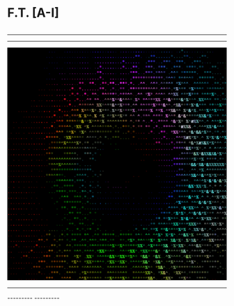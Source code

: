 # F.T. [A-I]

```

```
--------------
<hr>


![](/assets/prophile01.webp)

<hr>
---------
---------

![]()
